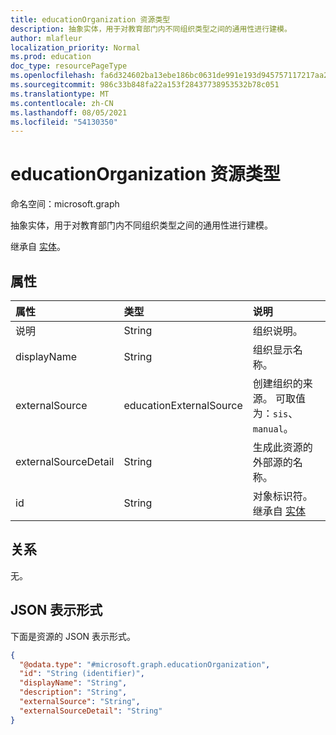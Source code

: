 ```yaml
---
title: educationOrganization 资源类型
description: 抽象实体，用于对教育部门内不同组织类型之间的通用性进行建模。
author: mlafleur
localization_priority: Normal
ms.prod: education
doc_type: resourcePageType
ms.openlocfilehash: fa6d324602ba13ebe186bc0631de991e193d945757117217aa29296ee480ef74
ms.sourcegitcommit: 986c33b848fa22a153f28437738953532b78c051
ms.translationtype: MT
ms.contentlocale: zh-CN
ms.lasthandoff: 08/05/2021
ms.locfileid: "54130350"
---
```

# <a name="educationorganization-resource-type"></a>educationOrganization 资源类型

命名空间：microsoft.graph

抽象实体，用于对教育部门内不同组织类型之间的通用性进行建模。

继承自 [实体](../resources/entity.md)。

## <a name="properties"></a>属性

| 属性             | 类型                    | 说明                                                                            |
| :------------------- | :---------------------- | :------------------------------------------------------------------------------------- |
| 说明          | String                  | 组织说明。                                                              |
| displayName          | String                  | 组织显示名称。                                                             |
| externalSource       | educationExternalSource | 创建组织的来源。 可取值为：`sis`、`manual`。 |
| externalSourceDetail | String                  | 生成此资源的外部源的名称。                     |
| id                   | String                  | 对象标识符。 继承自 [实体](../resources/entity.md)                     |

## <a name="relationships"></a>关系

无。

## <a name="json-representation"></a>JSON 表示形式

下面是资源的 JSON 表示形式。

<!-- {
  "blockType": "resource",
  "keyProperty": "id",
  "@odata.type": "microsoft.graph.educationOrganization",
  "baseType": "microsoft.graph.entity",
  "openType": false
}
-->

```json
{
  "@odata.type": "#microsoft.graph.educationOrganization",
  "id": "String (identifier)",
  "displayName": "String",
  "description": "String",
  "externalSource": "String",
  "externalSourceDetail": "String"
}
```
